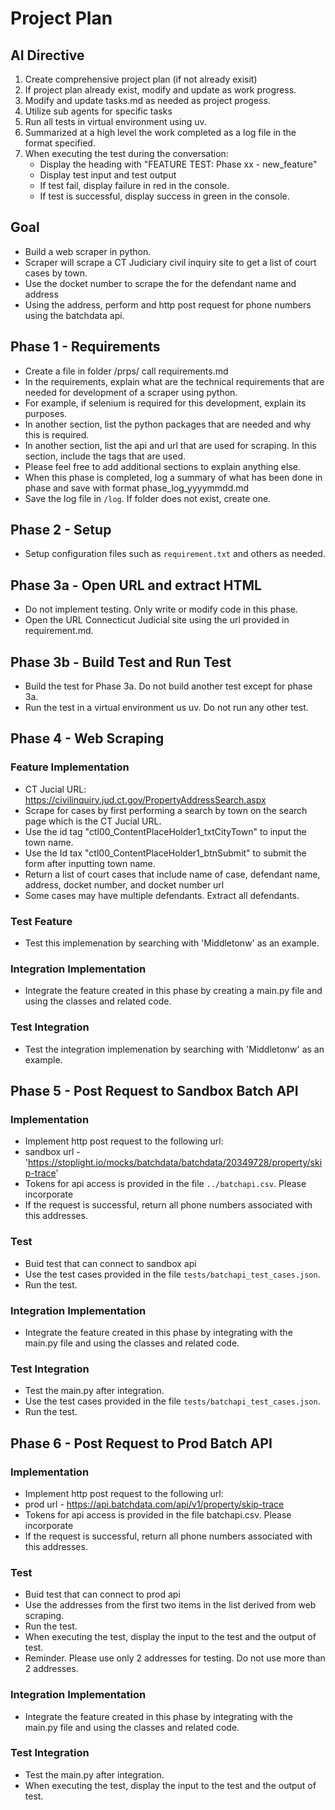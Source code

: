 # Project Plan

## AI Directive
1. Create comprehensive project plan (if not already exisit)
2. If project plan already exist, modify and update as work progress.
3. Modify and update tasks.md as needed as project progess.
4. Utilize sub agents for specific tasks
5. Run all tests in virtual environment using uv.
6. Summarized at a high level the work completed as a log file in the format specified.
7. When executing the test during the conversation: 
    - Display the heading with "FEATURE TEST: Phase xx - new_feature"
    - Display test input and test output 
    - If test fail, display failure in red in the console.
    - If test is successful, display success in green in the console.

## Goal
- Build a web scraper in python.
- Scraper will scrape a CT Judiciary civil inquiry site to get a list of court cases by town.
- Use the docket number to scrape the for the defendant name and address 
- Using the address, perform and http post request for phone numbers using the batchdata api.


## Phase 1 - Requirements
- Create a file in folder /prps/ call requirements.md
- In the requirements, explain what are the technical requirements that are needed for development of a scraper using python.
- For example, if selenium is required for this development, explain its purposes.
- In another section, list the python packages that are needed and why this is required.
- In another section, list the api and url that are used for scraping. In this section, include the tags that are used.
- Please feel free to add additional sections to explain anything else.
- When this phase is completed, log a summary of what has been done in phase and save with format phase_log_yyyymmdd.md
- Save the log file in `/log`.  If folder does not exist, create one.

## Phase 2 - Setup
- Setup configuration files such as `requirement.txt` and others as needed.

## Phase 3a - Open URL and extract HTML 
- Do not implement testing. Only write or modify code in this phase.
- Open the URL Connecticut Judicial site using the url provided in requirement.md.

## Phase 3b - Build Test and Run Test
- Build the test for Phase 3a.  Do not build another test except for phase 3a.
- Run the test in a virtual environment us uv.  Do not run any other test.  

## Phase 4 - Web Scraping  
### Feature Implementation
- CT Jucial URL: https://civilinquiry.jud.ct.gov/PropertyAddressSearch.aspx
- Scrape for cases by first performing a search by town on the search page which is the CT Jucial URL.
- Use the id tag "ctl00_ContentPlaceHolder1_txtCityTown" to input the town name.
- Use the Id tax "ctl00_ContentPlaceHolder1_btnSubmit" to submit the form after inputting town name.
- Return a list of court cases that include name of case, defendant name, address, docket number, and docket number url 
- Some cases may have multiple defendants.  Extract all defendants.
### Test Feature
- Test this implemenation by searching with 'Middletonw' as an example.
### Integration Implementation
- Integrate the feature created in this phase by creating a main.py file and using the classes and related code. 
### Test Integration
- Test the integration implemenation by searching with 'Middletonw' as an example.
## Phase 5 - Post Request to Sandbox Batch API
### Implementation
- Implement http post request to the following url:
- sandbox url - 'https://stoplight.io/mocks/batchdata/batchdata/20349728/property/skip-trace'
- Tokens for api access is provided in the file `../batchapi.csv`.  Please incorporate
- If the request is successful, return all phone numbers associated with this addresses.
### Test
- Buid test that can connect to sandbox api
- Use the test cases provided in the file `tests/batchapi_test_cases.json`.
- Run the test.  
### Integration Implementation
- Integrate the feature created in this phase by integrating with the main.py file and using the classes and related code. 
### Test Integration
- Test the main.py after integration.
- Use the test cases provided in the file `tests/batchapi_test_cases.json`.
- Run the test. 
## Phase 6 - Post Request to Prod Batch API
### Implementation
- Implement http post request to the following url:
- prod url - https://api.batchdata.com/api/v1/property/skip-trace
- Tokens for api access is provided in the file batchapi.csv.  Please incorporate
- If the request is successful, return all phone numbers associated with this addresses.
### Test
- Buid test that can connect to prod api
- Use the addresses from the first two items in the list derived from web scraping.
- Run the test.  
- When executing the test, display the input to the test and the output of test.
- Reminder.  Please use only 2 addresses for testing.  Do not use more than 2 addresses.
### Integration Implementation
- Integrate the feature created in this phase by integrating with the main.py file and using the classes and related code. 
### Test Integration
- Test the main.py after integration.
- When executing the test, display the input to the test and the output of test.
